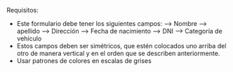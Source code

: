 Requisitos:
- Este formulario debe tener los siguientes campos:
--> Nombre 
--> apellido
--> Dirección
--> Fecha de nacimiento
--> DNI
-->  Categoría de vehículo
- Estos campos deben ser simétricos, que estén colocados uno arriba del otro de manera vertical y en el orden que se describen anteriormente.
- Usar patrones de colores en escalas de grises
